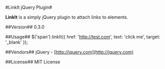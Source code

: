 #LinkIt jQuery Plugin#

**LinkIt** is a simply jQuery plugin to attach links to elements.

##Version##
0.3.0

##Usage##
    $('span').linkIt({
		href: 'http://test.com',
		text: 'click me',
		target: '_blank'
	});
			 

##Vendors##
jQuery - [http://jquery.com](http://jquery.com)

##License##
MIT License